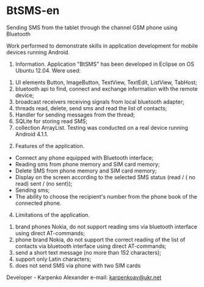 BtSMS-en
========

Sending SMS from the tablet through the channel GSM phone using Bluetooth


Work performed to demonstrate skills in application development
for mobile devices running Android.

1. Information.
Application "BtSMS" has been developed in Eclipse on OS Ubuntu 12.04.
Were used:
1) UI elements Button, ImageButton, TextView, TextEdit, ListView, TabHost;
2) bluetooth api to find, connect and exchange information with the remote device;
3) broadcast receivers receiving signals from local bluetooth adapter;
4) threads read, delete, send sms and read the list of contacts;
5) Handler for sending messages from the thread;
6) SQLite for storing read SMS;
7) collection ArrayList.
Testing was conducted on a real device running Android 4.1.1.

2. Features of the application.

- Connect any phone equipped with Bluetooth interface;
- Reading sms from phone memory and SIM card memory;
- Delete SMS from phone memory and SIM card memory;
- Display on the screen according to the selected SMS status (read / ( no read) sent / (no sent));
- Sending sms;
- The ability to choose the recipient's number from the phone book of the connected phone.

4. Limitations of the application.
1) brand phones Nokia, do not support reading sms via bluetooth interface
using direct AT-commands;
2) phone brand Nokia, do not support the correct reading of the list of contacts via bluetooth interface
using direct AT-commands;
3) send a short text message (no more than 152 characters);
4) support only Latin characters;
5) does not send SMS via phone with two SIM cards

Developer - Karpenko Alexander
e-mail: karpenkoav@ukr.net
